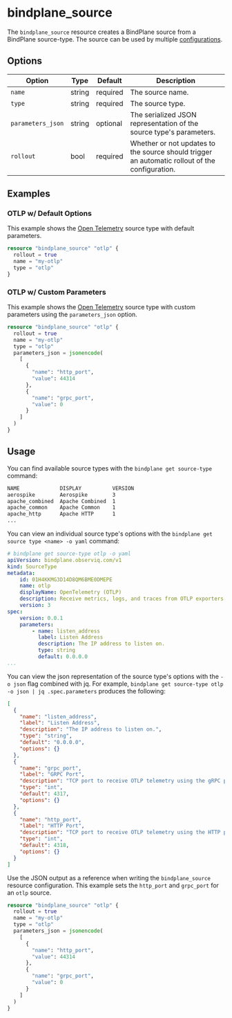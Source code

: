 # bindplane_source

The `bindplane_source` resource creates a BindPlane source from a BindPlane
source-type. The source can be used by multiple [configurations](./bindplane_configuration.md).

## Options

| Option              | Type   | Default  | Description                  |
| ------------------- | -----  | -------- | ---------------------------- |
| `name`              | string | required | The source name.             |
| `type`              | string | required | The source type.             |
| `parameters_json`   | string | optional | The serialized JSON representation of the source type's parameters. |
| `rollout`           | bool   | required | Whether or not updates to the source should trigger an automatic rollout of the configuration. |

## Examples

### OTLP w/ Default Options

This example shows the [Open Telemetry](https://docs.bindplane.observiq.com/docs/opentelemetry) source type
with default parameters.

```tf
resource "bindplane_source" "otlp" {
  rollout = true
  name = "my-otlp"
  type = "otlp"
}
```

### OTLP w/ Custom Parameters

This example shows the [Open Telemetry](https://docs.bindplane.observiq.com/docs/opentelemetry) source type
with custom parameters using the `parameters_json` option.

```tf
resource "bindplane_source" "otlp" {
  rollout = true
  name = "my-otlp"
  type = "otlp"
  parameters_json = jsonencode(
    [
      {
        "name": "http_port",
        "value": 44314
      },
      {
        "name": "grpc_port",
        "value": 0
      }
    ]
  )
}
```

## Usage

You can find available source types with the `bindplane get source-type` command:
```bash
NAME             DISPLAY          VERSION 
aerospike        Aerospike        3      	
apache_combined  Apache Combined  1      	
apache_common    Apache Common    1      	
apache_http      Apache HTTP      1   
...
```

You can view an individual source type's options with the `bindplane get source type <name> -o yaml` command:
```yaml
# bindplane get source-type otlp -o yaml
apiVersion: bindplane.observiq.com/v1
kind: SourceType
metadata:
    id: 01H4KKMG3D14D8QM6BME0DMEPE
    name: otlp
    displayName: OpenTelemetry (OTLP)
    description: Receive metrics, logs, and traces from OTLP exporters.
    version: 3
spec:
    version: 0.0.1
    parameters:
        - name: listen_address
          label: Listen Address
          description: The IP address to listen on.
          type: string
          default: 0.0.0.0
...
```

You can view the json representation of the source type's options with the `-o json` flag combined with jq.
For example, `bindplane get source-type otlp -o json | jq .spec.parameters` produces the following:
```json
[
  {
    "name": "listen_address",
    "label": "Listen Address",
    "description": "The IP address to listen on.",
    "type": "string",
    "default": "0.0.0.0",
    "options": {}
  },
  {
    "name": "grpc_port",
    "label": "GRPC Port",
    "description": "TCP port to receive OTLP telemetry using the gRPC protocol. The port used must not be the same as the HTTP port. Set to 0 to disable.",
    "type": "int",
    "default": 4317,
    "options": {}
  },
  {
    "name": "http_port",
    "label": "HTTP Port",
    "description": "TCP port to receive OTLP telemetry using the HTTP protocol. The port used must not be the same as the gRPC port. Set to 0 to disable.",
    "type": "int",
    "default": 4318,
    "options": {}
  }
]
```

Use the JSON output as a reference when writing the `bindplane_source` resource configuration. This example sets
the `http_port` and `grpc_port` for an `otlp` source.

```tf
resource "bindplane_source" "otlp" {
  rollout = true
  name = "my-otlp"
  type = "otlp"
  parameters_json = jsonencode(
    [
      {
        "name": "http_port",
        "value": 44314
      },
      {
        "name": "grpc_port",
        "value": 0
      }
    ]
  )
}
```
